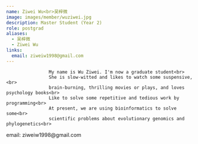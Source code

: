 ```yaml
---
name: Ziwei Wu<br>吴梓微
image: images/member/wuziwei.jpg
description: Master Student (Year 2)
role: postgrad
aliases:
  - 吴梓微
  - Ziwei Wu
links:
  email: ziweiw1998@gmail.com
---
```


                    My name is Wu Ziwei. I'm now a graduate student<br>
                    She is slow-witted and likes to watch some suspensive,<br> 
                    brain-burning, thrilling movies or plays, and loves psychology books<br>
                    Like to solve some repetitive and tedious work by programming<br>
                    At present, we are using bioinformatics to solve some<br>
                    scientific problems about evolutionary genomics and phylogenetics<br>
<centre>
email: ziweiw1998@gmail.com
</centre>
